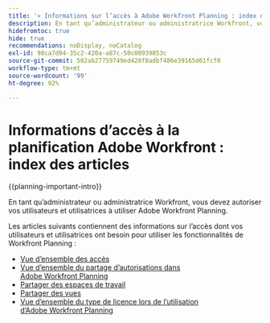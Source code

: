 ```yaml
---
title: '« Informations sur l’accès à Adobe Workfront Planning : index des articles »'
description: En tant qu’administrateur ou administratrice Workfront, vous devez autoriser vos utilisateurs et utilisatrices à utiliser Adobe Workfront Planning. Les articles suivants contiennent des informations sur les accès dont vos utilisateurs et utilisatrices ont besoin pour utiliser Workfront Planning.
hidefromtoc: true
hide: true
recommendations: noDisplay, noCatalog
exl-id: 98ca7d04-35c2-420a-a87c-50c00939853c
source-git-commit: 502ab27759749ed428f8adbf486e39165d61fcf0
workflow-type: tm+mt
source-wordcount: '99'
ht-degree: 92%

---
```


# Informations d’accès à la planification Adobe Workfront : index des articles

{{planning-important-intro}}

En tant qu’administrateur ou administratrice Workfront, vous devez autoriser vos utilisateurs et utilisatrices à utiliser Adobe Workfront Planning.


Les articles suivants contiennent des informations sur l’accès dont vos utilisateurs et utilisatrices ont besoin pour utiliser les fonctionnalités de Workfront Planning :

* [Vue d’ensemble des accès](/help/quicksilver/planning/access/access-overview.md)
* [Vue d’ensemble du partage d’autorisations dans Adobe Workfront Planning](/help/quicksilver/planning/access/sharing-permissions-overview.md)
* [Partager des espaces de travail](/help/quicksilver/planning/access/share-workspaces.md)
* [Partager des vues](/help/quicksilver/planning/access/share-views.md)
* [Vue d’ensemble du type de licence lors de l’utilisation d’Adobe Workfront Planning](/help/quicksilver/planning/access/license-type-overview.md)


